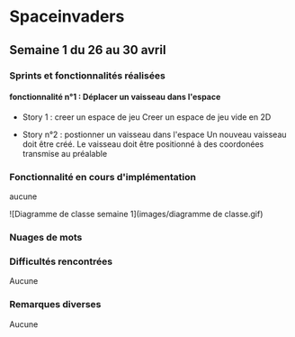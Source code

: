 # Spaceinvaders

## Semaine 1 du 26 au 30 avril

### Sprints et fonctionnalités réalisées

#### fonctionnalité n°1 : Déplacer un vaisseau dans l'espace

- Story 1 : creer un espace de jeu 
Creer un espace de jeu vide en 2D

- Story n°2 : postionner un vaisseau dans l'espace
Un nouveau vaisseau doit être créé. 
Le vaisseau doit être positionné à des coordonées transmise au préalable 

### Fonctionnalité en cours d'implémentation
aucune

![Diagramme de classe semaine 1](images/diagramme de classe.gif)

### Nuages de mots

### Difficultés rencontrées
Aucune

### Remarques diverses 
Aucune




 

